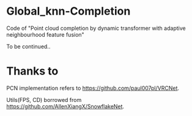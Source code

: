 # Global_knn-Completion
Code of "Point cloud completion by dynamic transformer with adaptive neighbourhood feature fusion"

To be continued..

# Thanks to
PCN implementation refers to https://github.com/paul007pl/VRCNet.

Utils(FPS, CD) borrowed from https://github.com/AllenXiangX/SnowflakeNet.
